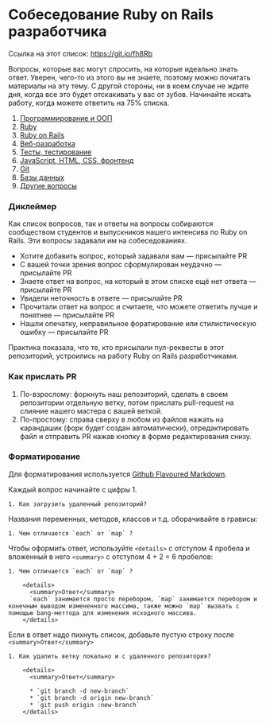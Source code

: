 # Собеседование Ruby on Rails разработчика

Ссылка на этот список: https://git.io/fh8Rb

Вопросы, которые вас могут спросить, на которые идеально знать ответ. Уверен, чего-то из этого вы не знаете, поэтому можно почитать материалы на эту тему. С другой стороны, ни в коем случае не ждите дня, когда все это будет отскакивать у вас от зубов. Начинайте искать работу, когда можете ответить на 75% списка.

1. [Программирование и ООП](programming_oop.md)
1. [Ruby](ruby.md)
1. [Ruby on Rails](rails.md)
1. [Веб-разработка](webdev.md)
1. [Тесты, тестирование](spec.md)
1. [JavaScript, HTML, CSS, фронтенд](frontend.md)
1. [Git](git.md)
1. [Базы данных](database.md)
1. [Другие вопросы](other.md)

### Диклеймер

Как список вопросов, так и ответы на вопросы собираются сообществом студентов и выпускников нашего интенсива по Ruby on Rails. Эти вопросы задавали им на собеседованиях.

* Хотите добавить вопрос, который задавали вам — присылайте PR
* С вашей точки зрения вопрос сформулирован неудачно — присылайте PR
* Знаете ответ на вопрос, на который в этом списке ещё нет ответа — присылайте PR
* Увидели неточность в ответе — присылайте PR
* Прочитали ответ на вопрос и считаете, что можете ответить лучше и понятнее — присылайте PR
* Нашли опечатку, неправильное форатирование или стилистическую ошибку — присылайте PR

Практика показала, что те, кто присылали пул-реквесты в этот репозиторий, устроились на работу Ruby on Rails разработчиками.

### Как прислать PR

1. По-взрослому: форкнуть наш репозиторий, сделать в своем репозитории отдельную ветку, потом прислать pull-request на слияние нашего мастера с вашей веткой.
2. По-простому: справа сверху в любом из файлов нажать на карандашик (форк будет создан автоматически), отредактировать файл и отправить PR нажав кнопку в форме редактирования снизу.

### Форматирование

Для форматирования используется [Github Flavoured Markdown](https://guides.github.com/features/mastering-markdown/).

Каждый вопрос начинайте с цифры 1.

    1. Как загрузить удаленный репозиторий?

Названия переменных, методов, классов и т.д. оборачивайте в грависы:

    1. Чем отличается `each` от `map` ?

Чтобы оформить ответ, используйте `<details>` с отступом 4 пробела и вложенный в него `<summary>` с отступом 4 + 2 = 6 пробелов:


```
1. Чем отличается `each` от `map` ?

    <details>
      <summary>Ответ</summary>
      `each` занимается просто перебором, `map` занимается перебором и конечным выводом измененного массима, также можно `map` вызвать с помощью bang-меттода для изменения исходного массива.
    </details>
```

Если в ответ надо пихнуть список, добавьте пустую строку после `<summary>Ответ</summary>`

```
1. Как удалить ветку локально и с удаленного репозитория?

    <details>
      <summary>Ответ</summary>

      * `git branch -d new-branch`
      * `git branch -d origin new-branch`
      * `git push origin :new-branch`
    </details>
```
